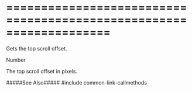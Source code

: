 ===================================================================
===================================================================

<!--shortDescription-->
Gets the top scroll offset.
<!--/shortDescription-->

<!--returnType-->Number<!--/returnType-->
<!--returnDescription-->
The top scroll offset in pixels.
<!--/returnDescription-->

<!--fullDescription-->
#####See Also#####
#include common-link-callmethods
<!--/fullDescription-->